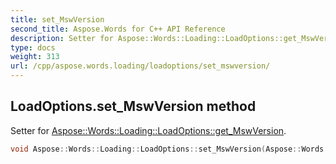 ```yaml
---
title: set_MswVersion
second_title: Aspose.Words for C++ API Reference
description: Setter for Aspose::Words::Loading::LoadOptions::get_MswVersion. 
type: docs
weight: 313
url: /cpp/aspose.words.loading/loadoptions/set_mswversion/
---
```

## LoadOptions.set_MswVersion method


Setter for [Aspose::Words::Loading::LoadOptions::get_MswVersion](../get_mswversion/).

```cpp
void Aspose::Words::Loading::LoadOptions::set_MswVersion(Aspose::Words::Settings::MsWordVersion value)
```

